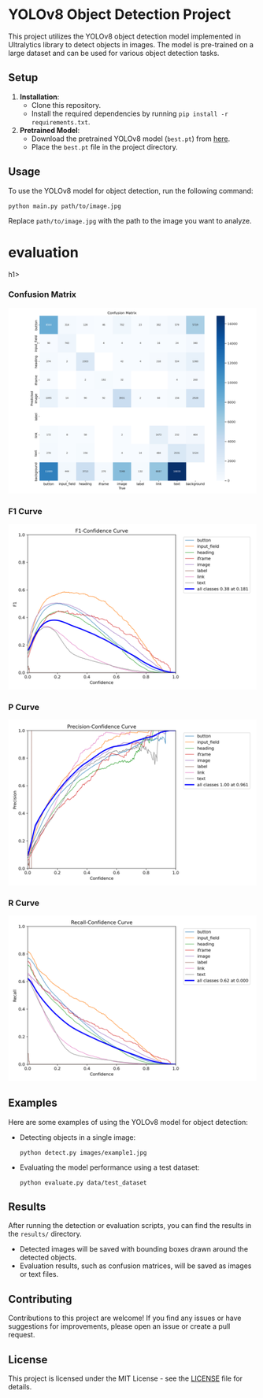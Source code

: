 <h1>YOLOv8 Object Detection Project</h1>

<p>This project utilizes the YOLOv8 object detection model implemented in Ultralytics library to detect objects in images. The model is pre-trained on a large dataset and can be used for various object detection tasks.</p>

<h2>Setup</h2>

<ol>
  <li><strong>Installation</strong>:
    <ul>
      <li>Clone this repository.</li>
      <li>Install the required dependencies by running <code>pip install -r requirements.txt</code>.</li>
    </ul>
  </li>
  <li><strong>Pretrained Model</strong>:
    <ul>
      <li>Download the pretrained YOLOv8 model (<code>best.pt</code>) from <a href="link-to-pretrained-model">here</a>.</li>
      <li>Place the <code>best.pt</code> file in the project directory.</li>
    </ul>
  </li>
</ol>

<h2>Usage</h2>

<p>To use the YOLOv8 model for object detection, run the following command:</p>

<pre><code>python main.py path/to/image.jpg</code></pre>

<p>Replace <code>path/to/image.jpg</code> with the path to the image you want to analyze.</p>
<h1>evaluation</h1>h1>
                <h3>Confusion Matrix</h3>
                <img src="val/confusion_matrix.png" alt="Confusion Matrix">
  
   <h3>F1 Curve</h3>
                <img src="val/F1_curve.png" alt="F1 Curve">
        
<h3>P Curve</h3>
                <img src="val/P_curve.png" alt="P Curve">
  <h3>R Curve</h3>
                <img src="val/R_curve.png" alt="R Curve">

<h2>Examples</h2>

<p>Here are some examples of using the YOLOv8 model for object detection:</p>

<ul>
  <li>Detecting objects in a single image:
    <pre><code>python detect.py images/example1.jpg</code></pre>
  </li>
  <li>Evaluating the model performance using a test dataset:
    <pre><code>python evaluate.py data/test_dataset</code></pre>
  </li>
</ul>

<h2>Results</h2>

<p>After running the detection or evaluation scripts, you can find the results in the <code>results/</code> directory.</p>

<ul>
  <li>Detected images will be saved with bounding boxes drawn around the detected objects.</li>
  <li>Evaluation results, such as confusion matrices, will be saved as images or text files.</li>
</ul>

<h2>Contributing</h2>

<p>Contributions to this project are welcome! If you find any issues or have suggestions for improvements, please open an issue or create a pull request.</p>

<h2>License</h2>

<p>This project is licensed under the MIT License - see the <a href="LICENSE">LICENSE</a> file for details.</p>
